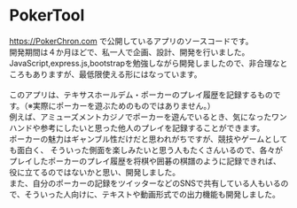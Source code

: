 # PokerTool
https://PokerChron.com
で公開しているアプリのソースコードです。<br>
開発期間は４か月ほどで、私一人で企画、設計、開発を行いました。<br>
JavaScript,express.js,bootstrapを勉強しながら開発しましたので、非合理なところもありますが、最低限使える形にはなっています。<br>
<br>
このアプリは、テキサスホールデム・ポーカーのプレイ履歴を記録するものです。（※実際にポーカーを遊ぶためのものではありません。）<br>
例えば、アミューズメントカジノでポーカーを遊んでいるとき、気になったワンハンドや参考にしたいと思った他人のプレイを記録することができます。<br>
ポーカーの魅力はギャンブル性だけだと思われがちですが、競技やゲームとしても面白く、
そういった側面を楽しみたいと思う人もたくさんいるので、各々がプレイしたポーカーのプレイ履歴を将棋や囲碁の棋譜のように記録できれば、
役に立てるのではないかと思い、開発しました。<br>
また、自分のポーカーの記録をツイッターなどのSNSで共有している人もいるので、そういった人向けに、テキストや動画形式での出力機能も開発しました。<br>

